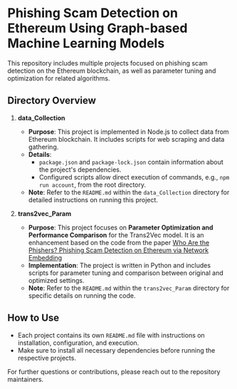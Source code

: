 
# Phishing Scam Detection on Ethereum Using Graph-based Machine Learning Models


This repository includes multiple projects focused on phishing scam detection on the Ethereum blockchain, as well as parameter tuning and optimization for related algorithms.

## Directory Overview

1. **data_Collection**
   - **Purpose**: This project is implemented in Node.js to collect data from Ethereum blockchain. It includes scripts for web scraping and data gathering.
   - **Details**: 
     - `package.json` and `package-lock.json` contain information about the project's dependencies.
     - Configured scripts allow direct execution of commands, e.g., `npm run account`, from the root directory.
   - **Note**: Refer to the `README.md` within the `data_Collection` directory for detailed instructions on running this project.

2. **trans2vec_Param**
   - **Purpose**: This project focuses on **Parameter Optimization and Performance Comparison** for the Trans2Vec model. It is an enhancement based on the code from the paper [Who Are the Phishers? Phishing Scam Detection on Ethereum via Network Embedding](https://ieeexplore.ieee.org/abstract/document/9184813)
   - **Implementation**: The project is written in Python and includes scripts for parameter tuning and comparison between original and optimized settings.
   - **Note**: Refer to the `README.md` within the `trans2vec_Param` directory for specific details on running the code.

## How to Use

- Each project contains its own `README.md` file with instructions on installation, configuration, and execution.
- Make sure to install all necessary dependencies before running the respective projects.

For further questions or contributions, please reach out to the repository maintainers.
